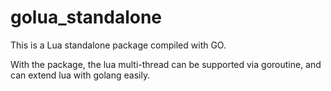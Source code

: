 # golua_standalone

This is a Lua standalone package compiled with GO.

With the package, the lua multi-thread can be supported via goroutine, and can extend lua with golang easily.
